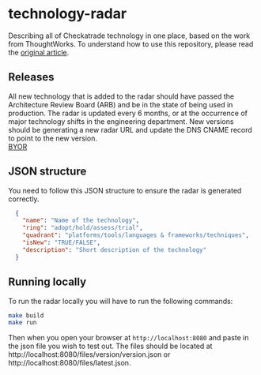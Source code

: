 # technology-radar

Describing all of Checkatrade technology in one place, based on the work from ThoughtWorks. To understand how to use 
this repository, please read the [original article](https://www.thoughtworks.com/radar/how-to).

## Releases

All new technology that is added to the radar should have passed the Architecture Review Board (ARB) and be in the state 
of being used in production. The radar is updated every 6 months, or at the occurrence of major technology shifts in the
engineering department. New versions should be generating a new radar URL and update the DNS CNAME record to point to the
new version.  
[BYOR](https://radar.thoughtworks.com/)

## JSON structure

You need to follow this JSON structure to ensure the radar is generated correctly.  

```json
  {
    "name": "Name of the technology",
    "ring": "adopt/hold/assess/trial",
    "quadrant": "platforms/tools/languages & frameworks/techniques",
    "isNew": "TRUE/FALSE",
    "description": "Short description of the technology"
  }
```

## Running locally

To run the radar locally you will have to run the following commands:

```bash
make build
make run
```

Then when you open your browser at `http://localhost:8080` and paste in the json file you wish to test out. The files should
be located at http://localhost:8080/files/version/version.json or http://localhost:8080/files/latest.json.